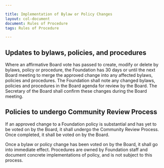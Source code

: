 ```yaml
---

title: Implementation of Bylaw or Policy Changes
layout: col-document
document: Rules of Procedure
tags: Rules of Procedure

---
```


## Updates to bylaws, policies, and procedures

Where an affirmative Board vote has passed to create, modify or delete by bylaws, policy or procedure, the Foundation has 30 days or until the next Board meeting to merge the approved change into any affected bylaws, policies and procedures. The Foundation shall note any changed bylaws, policies and procedures in the Board agenda for review by the Board. The Secretary of the Board shall confirm these changes during the Board meeting. 

## Policies to undergo Community Review Process

If an approved change to a Foundation policy is substantial and has yet to be voted on by the Board, it shall undergo the Community Review Process. Once completed, it shall be voted on by the Board. 

Once a bylaw or policy change has been voted on by the Board, it shall go into immediate effect. Procedures are owned by Foundation staff and document concrete implementations of policy, and is not subject to this process. 

